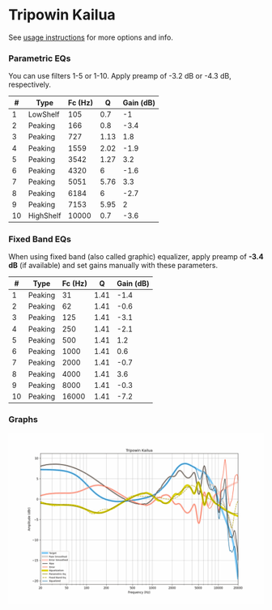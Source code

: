 # Tripowin Kailua
See [usage instructions](https://github.com/jaakkopasanen/AutoEq#usage) for more options and info.

### Parametric EQs
You can use filters 1-5 or 1-10. Apply preamp of -3.2 dB or -4.3 dB, respectively.

|   # | Type      |   Fc (Hz) |    Q |   Gain (dB) |
|-----|-----------|-----------|------|-------------|
|   1 | LowShelf  |       105 | 0.7  |        -1   |
|   2 | Peaking   |       166 | 0.8  |        -3.4 |
|   3 | Peaking   |       727 | 1.13 |         1.8 |
|   4 | Peaking   |      1559 | 2.02 |        -1.9 |
|   5 | Peaking   |      3542 | 1.27 |         3.2 |
|   6 | Peaking   |      4320 | 6    |        -1.6 |
|   7 | Peaking   |      5051 | 5.76 |         3.3 |
|   8 | Peaking   |      6184 | 6    |        -2.7 |
|   9 | Peaking   |      7153 | 5.95 |         2   |
|  10 | HighShelf |     10000 | 0.7  |        -3.6 |

### Fixed Band EQs
When using fixed band (also called graphic) equalizer, apply preamp of **-3.4 dB** (if available) and set gains manually with these parameters.

|   # | Type    |   Fc (Hz) |    Q |   Gain (dB) |
|-----|---------|-----------|------|-------------|
|   1 | Peaking |        31 | 1.41 |        -1.4 |
|   2 | Peaking |        62 | 1.41 |        -0.6 |
|   3 | Peaking |       125 | 1.41 |        -3.1 |
|   4 | Peaking |       250 | 1.41 |        -2.1 |
|   5 | Peaking |       500 | 1.41 |         1.2 |
|   6 | Peaking |      1000 | 1.41 |         0.6 |
|   7 | Peaking |      2000 | 1.41 |        -0.7 |
|   8 | Peaking |      4000 | 1.41 |         3.6 |
|   9 | Peaking |      8000 | 1.41 |        -0.3 |
|  10 | Peaking |     16000 | 1.41 |        -7.2 |

### Graphs
![](./Tripowin%20Kailua.png)
